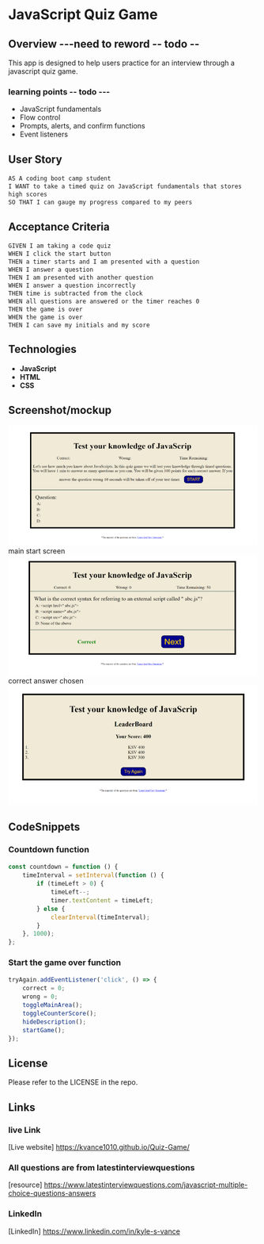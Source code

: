 # JavaScript Quiz Game

## Overview ---need to reword -- todo --
This app is designed to help users practice for an interview through a javascript quiz game. 

### learning points  -- todo ---
- JavaScript fundamentals
- Flow control
- Prompts, alerts, and confirm functions
- Event listeners

## User Story

```
AS A coding boot camp student
I WANT to take a timed quiz on JavaScript fundamentals that stores high scores
SO THAT I can gauge my progress compared to my peers
```

## Acceptance Criteria

```
GIVEN I am taking a code quiz
WHEN I click the start button
THEN a timer starts and I am presented with a question
WHEN I answer a question
THEN I am presented with another question
WHEN I answer a question incorrectly
THEN time is subtracted from the clock
WHEN all questions are answered or the timer reaches 0
THEN the game is over
WHEN the game is over
THEN I can save my initials and my score
```

## Technologies
 
- **JavaScript**
- **HTML**
- **CSS**

## Screenshot/mockup

![Start screen of the app](./assets/images/start.jpg)
main start screen
![correct answer](./assets/images/correct.jpg)
correct answer chosen
![leader board](./assets/images/score-board.jpg)

## CodeSnippets 
### Countdown function
``` javascript
const countdown = function () {
	timeInterval = setInterval(function () {
		if (timeLeft > 0) {
			timeLeft--;
			timer.textContent = timeLeft;
		} else {
			clearInterval(timeInterval);
		}
	}, 1000);
};
```
### Start the game over function
``` javascript
tryAgain.addEventListener('click', () => {
	correct = 0;
	wrong = 0;
	toggleMainArea();
	toggleCounterScore();
	hideDescription();
	startGame();
});
```

## License

Please refer to the LICENSE in the repo. 

## Links

### live Link
[Live website] https://kvance1010.github.io/Quiz-Game/

### All questions are from latestinterviewquestions
[resource] https://www.latestinterviewquestions.com/javascript-multiple-choice-questions-answers

### LinkedIn
[LinkedIn] https://www.linkedin.com/in/kyle-s-vance
